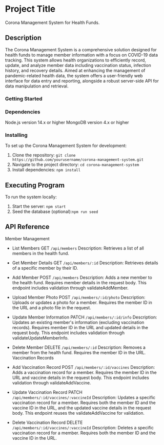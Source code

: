 # Project Title

Corona Management System for Health Funds.

## Description

The Corona Management System is a comprehensive solution designed for health funds to manage member information with a focus on COVID-19 data tracking. This system allows health organizations to efficiently record, update, and analyze member data including vaccination status, infection history, and recovery details. Aimed at enhancing the management of pandemic-related health data, the system offers a user-friendly web interface for data entry and reporting, alongside a robust server-side API for data manipulation and retrieval.


### Getting Started

### Dependencies
Node.js version 14.x or higher
MongoDB version 4.x or higher

### Installing

To set up the Corona Management System for development:

1. Clone the repository: `git clone https://github.com/yourusername/corona-management-system.git`
2. Navigate to the project directory: `cd corona-management-system`
3. Install dependencies: `npm install`

## Executing Program

To run the system locally:

1. Start the server: `npm start`
2. Seed the database (optional):`npm run seed`


## API Reference

Member Management

* List Members
GET `/api/members`
Description: Retrieves a list of all members in the health fund.

* Get Member Details
GET `/api/members/:id`
Description: Retrieves details of a specific member by their ID.

* Add Member
POST `/api/members`
Description: Adds a new member to the health fund. Requires member details in the request body. This endpoint includes validation through validateAddMember.

* Upload Member Photo
POST `/api/members/:id/photo`
Description: Uploads or updates a photo for a member. Requires the member ID in the URL and a photo file in the request.

* Update Member Information
PATCH `/api/members/:id/info`
Description: Updates an existing member's information (excluding vaccination records). Requires member ID in the URL and updated details in the request body. This endpoint includes validation through validateUpdateMemberInfo.

* Delete Member
DELETE `/api/members/:id`
Description: Removes a member from the health fund. Requires the member ID in the URL.
Vaccination Records

* Add Vaccination Record
POST `/api/members/:id/vaccines`
Description: Adds a vaccination record for a member. Requires the member ID in the URL and vaccine details in the request body. This endpoint includes validation through validateAddVaccine.

* Update Vaccination Record
PATCH `/api/members/:id/vaccines/:vaccineId`
Description: Updates a specific vaccination record for a member. Requires both the member ID and the vaccine ID in the URL, and the updated vaccine details in the request body. This endpoint reuses the validateAddVaccine for validation.

* Delete Vaccination Record
DELETE `/api/members/:id/vaccines/:vaccineId`
Description: Deletes a specific vaccination record for a member. Requires both the member ID and the vaccine ID in the URL.



